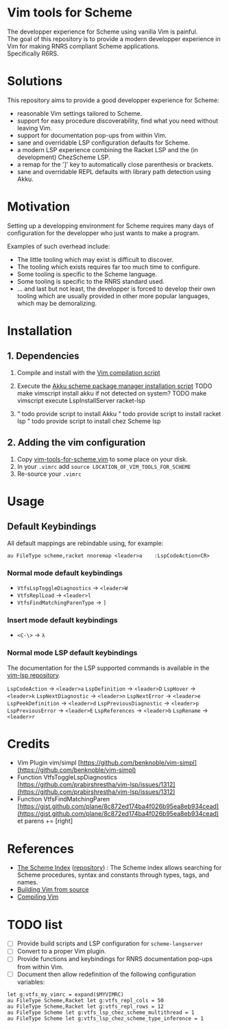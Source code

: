# Vim tools for Scheme

The developper experience for Scheme using vanilla Vim is painful.  
The goal of this repository is to provide a modern developper experience in Vim for making RNRS compliant Scheme applications.  
Specifically R6RS.  

# Solutions 

This repository aims to provide a good developper experience for Scheme:
- reasonable Vim settings tailored to Scheme.
- support for easy procedure discoverability, find what you need without leaving Vim.
- support for documentation pop-ups from within Vim.
- sane and overridable LSP configuration defaults for Scheme.
- a modern LSP experience combining the Racket LSP and the (in development) ChezScheme LSP.
- a remap for the ']' key to automatically close parenthesis or brackets.
- sane and overridable REPL defaults with library path detection using Akku.

# Motivation

Setting up a developping environment for Scheme requires many days of configuration for the developper who just wants to make a program.  

Examples of such overhead include:  
- The little tooling which may exist is difficult to discover.
- The tooling which exists requires far too much time to configure.
- Some tooling is specific to the Scheme language.
- Some tooling is specific to the RNRS standard used.
- ... and last but not least, the developper is forced to develop their own tooling which are usually provided in other more popular languages, which may be demoralizing.

# Installation

## 1. Dependencies 

1. Compile and install with the [Vim compilation script](scripts/vim-compile.sh)
1. Execute the [Akku scheme package manager installation script](scripts/install-akku.sh)
TODO make vimscript install akku if not detected on system?
TODO make vimscript execute LspInstallServer racket-lsp

1. 
	" todo provide script to install Akku
	" todo provide script to install racket lsp
	" todo provide script to install chez Scheme lsp

## 2. Adding the vim configuration

1. Copy [vim-tools-for-scheme.vim](lib/vim-tools-for-scheme.vim) to some place on your disk.
1. In your `.vimrc` add `source LOCATION_OF_VIM_TOOLS_FOR_SCHEME`
1. Re-source your `.vimrc`

# Usage

## Default Keybindings

All default mappings are rebindable using, for example:  
```vim
au FileType scheme,racket nnoremap <leader>a	:LspCodeAction<CR>        
```

### Normal mode default keybindings

- `VtfsLspToggleDiagnostics`    -> `<leader>W`
- `VtfsReplLoad`                -> `<leader>l`
- `VtfsFindMatchingParenType`   -> `]`

### Insert mode default keybindings

- `<C-\>`                       -> `λ`

### Normal mode LSP default keybindings

The documentation for the LSP supported commands is available in the [vim-lsp repository](https://github.com/prabirshrestha/vim-lsp?tab=readme-ov-file#supported-commands).  


`LspCodeAction`                 -> `<leader>a`
`LspDefinition`                 -> `<leader>D`
`LspHover`                      -> `<leader>k`
`LspNextDiagnostic`             -> `<leader>n`
`LspNextError`                  -> `<leader>e`
`LspPeekDefinition`             -> `<leader>d`
`LspPreviousDiagnostic`         -> `<leader>p`
`LspPreviousError`              -> `<leader>E`
`LspReferences`                 -> `<leader>b`
`LspRename`                     -> `<leader>r`

# Credits

- Vim Plugin        vim/simpl                   [https://github.com/benknoble/vim-simpl](https://github.com/benknoble/vim-simpl)
- Function          VtfsToggleLspDiagnostics        [https://github.com/prabirshrestha/vim-lsp/issues/1312](https://github.com/prabirshrestha/vim-lsp/issues/1312)
- Function          VtfsFindMatchingParen           [https://gist.github.com/plane/8c872ed174ba4f026b95ea8eb934cead](https://gist.github.com/plane/8c872ed174ba4f026b95ea8eb934cead)
                                                                                                                                                                                                                    et parens += [right]

# References

 - [The Scheme Index](https://index.scheme.org) ([repository](https://github.com/schemeorg-community/index.scheme.org])) : The Scheme index allows searching for Scheme procedures, syntax and constants through types, tags, and names.
- [Building Vim from source](https://github.com/ycm-core/YouCompleteMe/wiki/Building-Vim-from-source)
- [Compiling Vim](https://richrose.dev/posts/linux/vim/vim-compile/)

# TODO list

- [ ] Provide build scripts and LSP configuration for `scheme-langserver`
- [ ] Convert to a proper Vim plugin.
- [ ] Provide functions and keybindings for RNRS documentation pop-ups from within Vim.
- [ ] Document then allow redefinition of the following configuration variables:  
```vim
let g:vtfs_my_vimrc = expand($MYVIMRC)
au FileType Scheme,Racket let g:vtfs_repl_cols = 50
au FileType Scheme,Racket let g:vtfs_repl_rows = 12
au FileType Scheme let g:vtfs_lsp_chez_scheme_multithread = 1
au FileType Scheme let g:vtfs_lsp_chez_scheme_type_inference = 1
```

